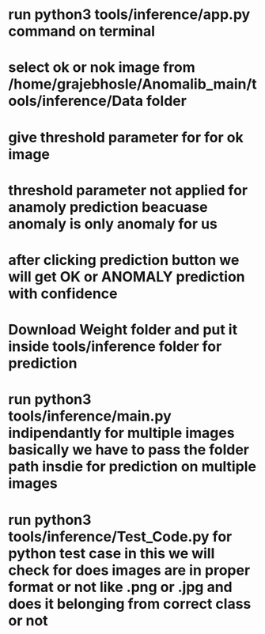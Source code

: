 # run python3 tools/inference/app.py command on terminal 
# select ok or nok image from /home/grajebhosle/Anomalib_main/tools/inference/Data folder 
# give threshold parameter for for ok image 
# threshold parameter not applied for anamoly prediction beacuase anomaly is only anomaly for us
# after clicking prediction button we will get OK or ANOMALY prediction with confidence 
# Download Weight folder and put it inside tools/inference folder for prediction 
# run python3 tools/inference/main.py indipendantly for multiple images basically we have to pass the folder path insdie for prediction on multiple images
# run python3 tools/inference/Test_Code.py for python test case in this we will check for does images are in proper format or not like .png or .jpg and does it belonging from correct class or not
